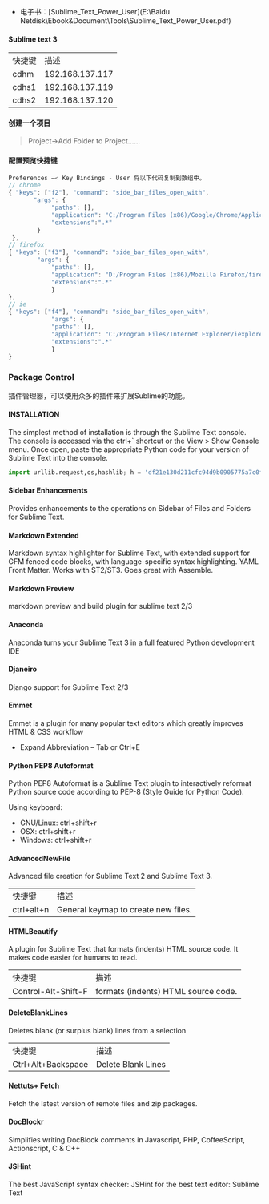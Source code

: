 
* 电子书：[Sublime_Text_Power_User](E:\Baidu Netdisk\Ebook&Document\Tools\Sublime_Text_Power_User.pdf)

#### Sublime text 3

<table>
    <tr>
        <td>快捷键</td>
        <td>描述</td>
    </tr>
    <tr>
        <td>cdhm</td>
        <td>192.168.137.117</td>
    </tr>
    <tr>
        <td>cdhs1</td>
        <td>192.168.137.119</td>
    </tr>
    <tr>
        <td>cdhs2</td>
        <td>192.168.137.120</td>
    </tr>
</table>



#### 创建一个项目

>Project->Add Folder to Project……


#### 配置预览快捷键

```javascript
Preferences —< Key Bindings - User 将以下代码复制到数组中。
// chrome
{ "keys": ["f2"], "command": "side_bar_files_open_with",        
       "args": {            
            "paths": [],            
            "application": "C:/Program Files (x86)/Google/Chrome/Application/chrome.exe",            
            "extensions":".*"        
        }
 },
// firefox
{ "keys": ["f3"], "command": "side_bar_files_open_with",         
        "args": {            
            "paths": [],            
            "application": "D:/Program Files (x86)/Mozilla Firefox/firefox.exe",                
            "extensions":".*"        
            }
},
// ie 
{ "keys": ["f4"], "command": "side_bar_files_open_with",         
            "args": {            
            "paths": [],            
            "application": "C:/Program Files/Internet Explorer/iexplore.exe",                     
            "extensions":".*"        
            }
}
```
### Package Control

插件管理器，可以使用众多的插件来扩展Sublime的功能。

#### INSTALLATION
The simplest method of installation is through the Sublime Text console. The console is accessed via the ctrl+` shortcut or the View > Show Console menu. Once open, paste the appropriate Python code for your version of Sublime Text into the console.

```python
import urllib.request,os,hashlib; h = 'df21e130d211cfc94d9b0905775a7c0f' + '1e3d39e33b79698005270310898eea76'; pf = 'Package Control.sublime-package'; ipp = sublime.installed_packages_path(); urllib.request.install_opener( urllib.request.build_opener( urllib.request.ProxyHandler()) ); by = urllib.request.urlopen( 'http://packagecontrol.io/' + pf.replace(' ', '%20')).read(); dh = hashlib.sha256(by).hexdigest(); print('Error validating download (got %s instead of %s), please try manual install' % (dh, h)) if dh != h else open(os.path.join( ipp, pf), 'wb' ).write(by)
```

#### Sidebar Enhancements

Provides enhancements to the operations on Sidebar of Files and Folders for Sublime Text. 

#### Markdown Extended

Markdown syntax highlighter for Sublime Text, with extended support for GFM fenced code blocks, with language-specific syntax highlighting. YAML Front Matter. Works with ST2/ST3. Goes great with Assemble.

#### Markdown Preview

markdown preview and build plugin for sublime text 2/3

#### Anaconda

Anaconda turns your Sublime Text 3 in a full featured Python development IDE

#### Djaneiro

Django support for Sublime Text 2/3

#### Emmet
Emmet is a plugin for many popular text editors which greatly improves HTML & CSS workflow

* Expand Abbreviation – Tab or Ctrl+E

#### Python PEP8 Autoformat

Python PEP8 Autoformat is a Sublime Text plugin to interactively reformat Python source code according to PEP-8 (Style Guide for Python Code). 

Using keyboard:

* GNU/Linux: ctrl+shift+r
* OSX: ctrl+shift+r
* Windows: ctrl+shift+r

#### Advanced​New​File

Advanced file creation for Sublime Text 2 and Sublime Text 3.

<table>
    <tr>
        <td>快捷键</td>
        <td>描述</td>
    </tr>
    <tr>
        <td>ctrl+alt+n</td>
        <td>General keymap to create new files.</td>
    </tr>
    <tr>
</table>

#### HTMLBeautify

A plugin for Sublime Text that formats (indents) HTML source code. It makes code easier for humans to read.

<table>
    <tr>
        <td>快捷键</td>
        <td>描述</td>
    </tr>
    <tr>
        <td>Control-Alt-Shift-F</td>
        <td>formats (indents) HTML source code.</td>
    </tr>
    <tr>
</table>


#### Delete​Blank​Lines

Deletes blank (or surplus blank) lines from a selection

<table>
    <tr>
        <td>快捷键</td>
        <td>描述</td>
    </tr>
    <tr>
        <td>Ctrl+Alt+Backspace</td>
        <td>Delete Blank Lines</td>
    </tr>
    <tr>
</table>

#### Nettuts+ Fetch

Fetch the latest version of remote files and zip packages.



#### Doc​Blockr

Simplifies writing DocBlock comments in Javascript, PHP, CoffeeScript, Actionscript, C & C++

#### JSHint

The best JavaScript syntax checker: JSHint for the best text editor: Sublime Text

